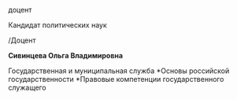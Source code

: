 доцент

Кандидат политических наук

/Доцент

**Сивинцева Ольга Владимировна**

Государственная и муниципальная служба
	*Основы российской государственности
	*Правовые компетенции государственного служащего